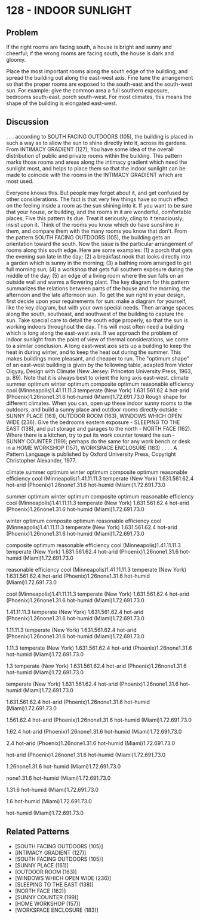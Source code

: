 # 128 - INDOOR SUNLIGHT

## Problem

If the right rooms are facing south, a house is bright and sunny and cheerful; if the wrong rooms are facing south, the house is dark and gloomy.

Place the most important rooms along the south edge of the building, and spread the building out along the east-west axis. Fine tune the arrangement so that the proper rooms are exposed to the south-east and the south-west sun. For example: give the common area a full southern exposure, bedrooms south-east, porch south-west. For most climates, this means the shape of the building is elongated east-west.

## Discussion

. . . according to SOUTH FACING OUTDOORS (105), the building is placed in such a way as to allow the sun to shine directly into it, across its gardens. From INTIMACY GRADIENT (127), You have some idea of the overall distribution of public and private rooms within the building. This pattern marks those rooms and areas along the intimacy gradient which need the sunlight most, and helps to place them so that the indoor sunlight can be made to coincide with the rooms in the INTIMACY GRADIENT which are most used.

Everyone knows this. But people may forget about it, and get confused by other considerations. The fact is that very few things have so much effect on the feeling inside a room as the sun shining into it. If you want to be sure that your house, or building, and the rooms in it are wonderful, comfortable places, Five this pattern its due. Treat it seriously; cling to it tenaciously; insist upon it. Think of the rooms you know which do have sunshine in them, and compare them with the many rooms you know that don't. From the pattern SOUTH FACING OUTDOORS (105), the building gets an orientation toward the south. Now the issue is the particular arrangement of rooms along this south edge. Here are some examples: (1) a porch that gets the evening sun late in the day; (2) a breakfast nook that looks directly into a garden which is sunny in the morning; (3) a bathing room arranged to get full morning sun; (4) a workshop that gets full southern exposure during the middle of the day; (5) an edge of a living room where the sun falls on an outside wall and warms a flowering plant. The key diagram for this pattern summarizes the relations between parts of the house and the morning, the afternoon and the late afternoon sun. To get the sun right in your design, first decide upon your requirements for sun: make a diagram for yourself, like the key diagram, but with your own special needs. Then arrange spaces along the south, southeast, and southwest of the building to capture the sun. Take special care to detail the south edge properly, so that the sun is working indoors throughout the day. This will most often need a building which is long along the east-west axis. If we approach the problem of indoor sunlight from the point of view of thermal considerations, we come to a similar conclusion. A long east-west axis sets up a building to keep the heat in during winter, and to keep the heat out during the summer. This makes buildings more pleasant, and cheaper to run. The "optimum shape" of an east-west building is given by the following table, adapted from Victor Olgyay, Design with Climate (New Jersey: Princeton University Press, 1963, p. 89). Note that it is always best to orient the long axis east-west. climate summer optimum winter optimum composite optimum reasonable efficiency cool (Minneapolis)1.41.11.11.3 temperate (New York) 1.631.561.62.4 hot-arid (Phoenix)1.26none1.31.6 hot-humid (Miami)1.72.691.73.0 Rough shape for different climates. When you can, open up these indoor sunny rooms to the outdoors, and build a sunny place and outdoor rooms directly outside - SUNNY PLACE (161), OUTDOOR ROOM (163), WINDOWS WHICH OPEN WIDE (236). Give the bedrooms eastern exposure - SLEEPING TO THE EAST (138), and put storage and garages to the north - NORTH FACE (162). Where there is a kitchen, try to put its work counter toward the sun - SUNNY COUNTER (199); perhaps do the same for any work bench or desk in a HOME WORKSHOP (157), WORKSPACE ENCLOSURE (183) . . . . A Pattern Language is published by Oxford University Press, Copyright Christopher Alexander, 1977.

climate summer optimum winter optimum composite optimum reasonable efficiency cool (Minneapolis)1.41.11.11.3 temperate (New York) 1.631.561.62.4 hot-arid (Phoenix)1.26none1.31.6 hot-humid (Miami)1.72.691.73.0

summer optimum winter optimum composite optimum reasonable efficiency cool (Minneapolis)1.41.11.11.3 temperate (New York) 1.631.561.62.4 hot-arid (Phoenix)1.26none1.31.6 hot-humid (Miami)1.72.691.73.0

winter optimum composite optimum reasonable efficiency cool (Minneapolis)1.41.11.11.3 temperate (New York) 1.631.561.62.4 hot-arid (Phoenix)1.26none1.31.6 hot-humid (Miami)1.72.691.73.0

composite optimum reasonable efficiency cool (Minneapolis)1.41.11.11.3 temperate (New York) 1.631.561.62.4 hot-arid (Phoenix)1.26none1.31.6 hot-humid (Miami)1.72.691.73.0

reasonable efficiency cool (Minneapolis)1.41.11.11.3 temperate (New York) 1.631.561.62.4 hot-arid (Phoenix)1.26none1.31.6 hot-humid (Miami)1.72.691.73.0

cool (Minneapolis)1.41.11.11.3 temperate (New York) 1.631.561.62.4 hot-arid (Phoenix)1.26none1.31.6 hot-humid (Miami)1.72.691.73.0

1.41.11.11.3 temperate (New York) 1.631.561.62.4 hot-arid (Phoenix)1.26none1.31.6 hot-humid (Miami)1.72.691.73.0

1.11.11.3 temperate (New York) 1.631.561.62.4 hot-arid (Phoenix)1.26none1.31.6 hot-humid (Miami)1.72.691.73.0

1.11.3 temperate (New York) 1.631.561.62.4 hot-arid (Phoenix)1.26none1.31.6 hot-humid (Miami)1.72.691.73.0

1.3 temperate (New York) 1.631.561.62.4 hot-arid (Phoenix)1.26none1.31.6 hot-humid (Miami)1.72.691.73.0

temperate (New York) 1.631.561.62.4 hot-arid (Phoenix)1.26none1.31.6 hot-humid (Miami)1.72.691.73.0

1.631.561.62.4 hot-arid (Phoenix)1.26none1.31.6 hot-humid (Miami)1.72.691.73.0

1.561.62.4 hot-arid (Phoenix)1.26none1.31.6 hot-humid (Miami)1.72.691.73.0

1.62.4 hot-arid (Phoenix)1.26none1.31.6 hot-humid (Miami)1.72.691.73.0

2.4 hot-arid (Phoenix)1.26none1.31.6 hot-humid (Miami)1.72.691.73.0

hot-arid (Phoenix)1.26none1.31.6 hot-humid (Miami)1.72.691.73.0

1.26none1.31.6 hot-humid (Miami)1.72.691.73.0

none1.31.6 hot-humid (Miami)1.72.691.73.0

1.31.6 hot-humid (Miami)1.72.691.73.0

1.6 hot-humid (Miami)1.72.691.73.0

hot-humid (Miami)1.72.691.73.0

## Related Patterns

- [SOUTH FACING OUTDOORS (105)]
- [INTIMACY GRADIENT (127)]
- [SOUTH FACING OUTDOORS (105)]
- [SUNNY PLACE (161)]
- [OUTDOOR ROOM (163)]
- [WINDOWS WHICH OPEN WIDE (236)]
- [SLEEPING TO THE EAST (138)]
- [NORTH FACE (162)]
- [SUNNY COUNTER (199)]
- [HOME WORKSHOP (157)]
- [WORKSPACE ENCLOSURE (183)]

